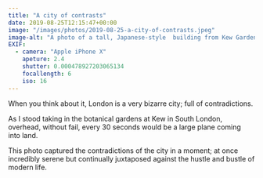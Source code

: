 ```yaml
---
title: "A city of contrasts"
date: 2019-08-25T12:15:47+00:00
image: "/images/photos/2019-08-25-a-city-of-contrasts.jpeg"
image-alt: "A photo of a tall, Japanese-style  building from Kew Gardens. In the sky, a plane flys close overhead, coming into land."
EXIF:
  - camera: "Apple iPhone X"
    apeture: 2.4
    shutter: 0.000478927203065134
    focallength: 6
    iso: 16
---
```


When you think about it, London is a very bizarre city; full of contradictions. 

As I stood taking in the botanical gardens at Kew in South London, overhead, without fail, every 30 seconds would be a large plane coming into land.

This photo captured the contradictions of the city in a moment; at once incredibly serene but continually juxtaposed against the hustle and bustle of modern life.